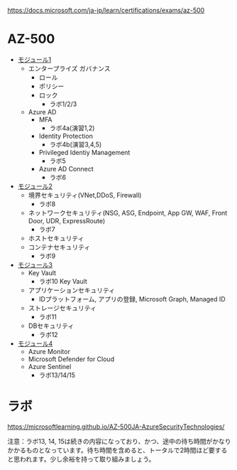 https://docs.microsoft.com/ja-jp/learn/certifications/exams/az-500

# AZ-500

- [モジュール1](mod01/mod01.md)
  - エンタープライズ ガバナンス
    - ロール
    - ポリシー
    - ロック
      - ラボ1/2/3
  - Azure AD
    - MFA
      - ラボ4a(演習1,2)
    - Identity Protection
      - ラボ4b(演習3,4,5)
    - Privileged Identiy Management
      - ラボ5
    - Azure AD Connect
      - ラボ6
- [モジュール2](mod02/mod02.md)
  - 境界セキュリティ(VNet,DDoS, Firewall)
    - ラボ8
  - ネットワークセキュリティ(NSG, ASG, Endpoint, App GW, WAF, Front Door, UDR, ExpressRoute)
    - ラボ7
  - ホストセキュリティ
  - コンテナセキュリティ
    - ラボ9
- [モジュール3](mod03/mod03.md)
  - Key Vault
    - ラボ10 Key Vault
  - アプリケーションセキュリティ
    - IDプラットフォーム, アプリの登録, Microsoft Graph, Managed ID
  - ストレージセキュリティ
    - ラボ11
  - DBセキュリティ
    - ラボ12
- [モジュール4](mod04/mod04.md)
  - Azure Monitor
  - Microsoft Defender for Cloud
  - Azure Sentinel
    - ラボ13/14/15

# ラボ

https://microsoftlearning.github.io/AZ-500JA-AzureSecurityTechnologies/

注意：ラボ13, 14, 15は続きの内容になっており、かつ、途中の待ち時間がかなりかかるものとなっています。待ち時間を含めると、トータルで2時間ほど要すると思われます。少し余裕を持って取り組みましょう。
